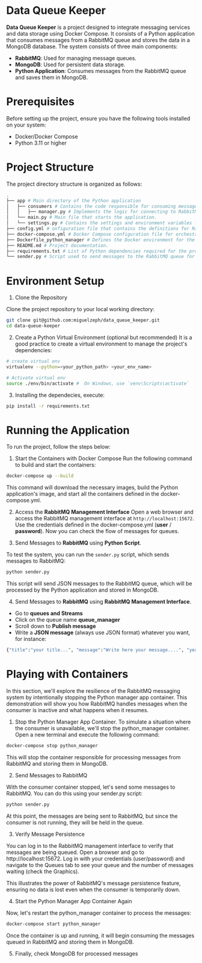 # Data Queue Keeper

**Data Queue Keeper** is a project designed to integrate messaging services and data storage using Docker Compose. It consists of a Python application that consumes messages from a RabbitMQ queue and stores the data in a MongoDB database. The system consists of three main components:

- **RabbitMQ**: Used for managing message queues.
- **MongoDB**: Used for persistent data storage.
- **Python Application**: Consumes messages from the RabbitMQ queue and saves them in MongoDB.



# Prerequisites
Before setting up the project, ensure you have the following tools installed on your system:

- Docker/Docker Compose
- Python 3.11 or higher

# Project Structure
The project directory structure is organized as follows:
```bash
.
├── app # Main directory of the Python application
│   ├── consumers # Contains the code responsible for consuming messages from RabbitMQ.
│   │   ├── manager.py # Implements the logic for connecting to RabbitMQ and MongoDB, as well as processing messages
│   └── main.py # Main file that starts the application.
│   └── settings.py # Contains the settings and environment variables for the application.
├── config.yml # onfiguration file that contains the definitions for RabbitMQ, MongoDB, and logger.
├── docker-compose.yml # Docker Compose configuration file for orchestrating the containers.
├── Dockerfile_python_manager # Defines the Docker environment for the Python application.
├── README.md # Project documentation.
├── requirements.txt # List of Python dependencies required for the project
└── sender.py # Script used to send messages to the RabbitMQ queue for testing purposes.
```



# Environment Setup

1. Clone the Repository

Clone the project repository to your local working directory:

```bash
git clone git@github.com:miguelzeph/data_queue_keeper.git
cd data-queue-keeper
```

2. Create a Python Virtual Environment (optional but recommended)
It is a good practice to create a virtual environment to manage the project's dependencies:

```bash
# create virtual env
virtualenv --python=<your_python_path> <your_env_name>

# Activate virtual env
source ./env/bin/activate #  On Windows, use `venv\Scripts\activate`
```

3. Installing the dependecies, execute:
```bash
pip install -r requirements.txt
```

# Running the Application

To run the project, follow the steps below:

1. Start the Containers with Docker Compose
Run the following command to build and start the containers:

```bash
docker-compose up --build
```

This command will download the necessary images, build the Python application's image, and start all the containers defined in the docker-compose.yml.

2. Access the **RabbitMQ Management Interface**
Open a web browser and access the RabbitMQ management interface at `http://localhost:15672`. Use the credentials defined in the docker-compose.yml (**user** / **password**). Now you can check the flow of messages for queues.

3. Send Messages to **RabbitMQ** using **Python Script**.

To test the system, you can run the `sender.py` script, which sends messages to RabbitMQ:

```bash
python sender.py
```
This script will send JSON messages to the RabbitMQ queue, which will be processed by the Python application and stored in MongoDB.

4. Send Messages to **RabbitMQ** using **RabbitMQ Management Interface**.

- Go to **queues and Streams**
- Click on the queue name **queue_manager**
- Scroll down to **Publish message**
- Write a **JSON message** (always use JSON format) whatever you want, for instance:
```python
{"title":"your title...", "message":"Write here your message....", "year":2024}
```

# Playing with Containers

In this section, we'll explore the resilience of the RabbitMQ messaging system by intentionally stopping the Python manager app container. This demonstration will show you how RabbitMQ handles messages when the consumer is inactive and what happens when it resumes.

1. Stop the Python Manager App Container. To simulate a situation where the consumer is unavailable, we'll stop the python_manager container. Open a new terminal and execute the following command:

```bash
docker-compose stop python_manager
```
This will stop the container responsible for processing messages from RabbitMQ and storing them in MongoDB.

2. Send Messages to RabbitMQ

With the consumer container stopped, let's send some messages to RabbitMQ. You can do this using your sender.py script:

```bash
python sender.py
```

At this point, the messages are being sent to RabbitMQ, but since the consumer is not running, they will be held in the queue.

3. Verify Message Persistence

You can log in to the RabbitMQ management interface to verify that messages are being queued. Open a browser and go to http://localhost:15672. Log in with your credentials (user/password) and navigate to the Queues tab to see your queue and the number of messages waiting (check the Graphics).

This illustrates the power of RabbitMQ's message persistence feature, ensuring no data is lost even when the consumer is temporarily down.

4. Start the Python Manager App Container Again

Now, let's restart the python_manager container to process the messages:

```bash
docker-compose start python_manager
```

Once the container is up and running, it will begin consuming the messages queued in RabbitMQ and storing them in MongoDB.

5. Finally, check MongoDB for processed messages


